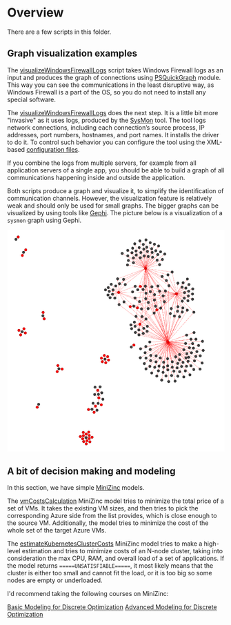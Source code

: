 # Overview

There are a few scripts in this folder.

## Graph visualization examples

The [visualizeWindowsFirewallLogs](/demo/graphs-n-minizinc-demo/visualizeWindowsFirewallLogs.ps1) script takes Windows Firewall logs as an input and produces the graph of connections using [PSQuickGraph](https://github.com/eosfor/PSGraph) module. This way you can see the communications in the least disruptive way, as Windows Firewall is a part of the OS, so you do not need to install any special software.

The [visualizeWindowsFirewallLogs](/demo/graphs-n-minizinc-demo/visualizeSysMonLog.ps1) does the next step. It is a little bit more "invasive" as it uses logs, produced by the [SysMon](https://docs.microsoft.com/en-us/sysinternals/downloads/sysmon) tool. The tool logs network connections, including each connection’s source process, IP addresses, port numbers, hostnames, and port names. It installs the driver to do it. To control such behavior you can configure the tool using the XML-based [configuration files](https://docs.microsoft.com/en-us/sysinternals/downloads/sysmon#configuration-files).

If you combine the logs from multiple servers, for example from all application servers of a single app, you should be able to build a graph of all communications happening inside and outside the application.

Both scripts produce a graph and visualize it, to simplify the identification of communication channels. However, the visualization feature is relatively weak and should only be used for small graphs. The bigger graphs can be visualized by using tools like [Gephi](https://gephi.org/). The picture below is a visualization of a `sysmon` graph using Gephi.

![Graph Example](graph.png)

## A bit of decision making and modeling

In this section, we have simple [MiniZinc](https://www.minizinc.org/) models.

The [vmCostsCalculation](/demo/graphs-n-minizinc-demo/vmCostsCalculation.mzn) MiniZinc model tries to minimize the total price of a set of VMs. It takes the existing VM sizes, and then tries to pick the corresponding Azure side from the list provides, which is close enough to the source VM. Additionally, the model tries to minimize the cost of the whole set of the target Azure VMs.

The [estimateKubernetesClusterCosts](/demo/graphs-n-minizinc-demo/estimateKubernetesClusterCosts.mzn) MiniZinc model tries to make a high-level estimation and tries to minimize costs of an N-node cluster, taking into consideration the max CPU, RAM, and overall load of a set of applications. If the model returns `=====UNSATISFIABLE=====`, it most likely means that the cluster is either too small and cannot fit the load, or it is too big so some nodes are empty or underloaded.

I'd recommend taking the following courses on MiniZinc:

[Basic Modeling for Discrete Optimization](https://www.coursera.org/learn/basic-modeling)
[Advanced Modeling for Discrete Optimization](https://www.coursera.org/learn/advanced-modeling)
